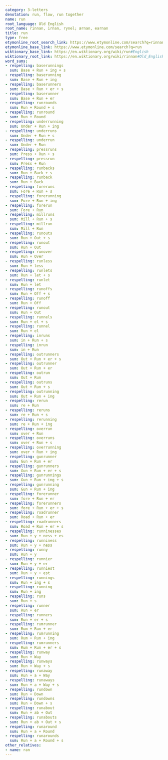 ```yaml
---
category: 3-letters
denotation: run, flow, run together
name: run
root_language: Old English
root_name: rinnan, irnan, rynel; ærnan, earnan
title: run
type: free
etymonline_root_search_link: https://www.etymonline.com/search?q=rinnan
etymonline_base_link: https://www.etymonline.com/search?q=run
wiktionary_base_link: https://en.wiktionary.org/wiki/run#English
wiktionary_root_link: https://en.wiktionary.org/wiki/rinnan#Old_English
word_sums:
- respelling: baserunnings
  sum: Base + Run + ing + s
- respelling: baserunning
  sum: Base + Run + ing
- respelling: baserunners
  sum: Base + Run + er + s
- respelling: baserunner
  sum: Base + Run + er
- respelling: runrounds
  sum: Run + Round + s
- respelling: runround
  sum: Run + Round
- respelling: underrunning
  sum: Under + Run + ing
- respelling: underruns
  sum: Under + Run + s
- respelling: underrun
  sum: Under + Run
- respelling: pressruns
  sum: Press + Run + s
- respelling: pressrun
  sum: Press + Run
- respelling: runbacks
  sum: Run + Back + s
- respelling: runback
  sum: Run + Back
- respelling: foreruns
  sum: Fore + Run + s
- respelling: forerunning
  sum: Fore + Run + ing
- respelling: forerun
  sum: Fore + Run
- respelling: millruns
  sum: Mill + Run + s
- respelling: millrun
  sum: Mill + Run
- respelling: runouts
  sum: Run + Out + s
- respelling: runout
  sum: Run + Out
- respelling: runover
  sum: Run + Over
- respelling: runless
  sum: Run + less
- respelling: runlets
  sum: Run + let + s
- respelling: runlet
  sum: Run + let
- respelling: runoffs
  sum: Run + Off + s
- respelling: runoff
  sum: Run + Off
- respelling: runout
  sum: Run + Out
- respelling: runnels
  sum: Run + el + s
- respelling: runnel
  sum: Run + el
- respelling: inruns
  sum: in + Run + s
- respelling: inrun
  sum: in + Run
- respelling: outrunners
  sum: Out + Run + er + s
- respelling: outrunner
  sum: Out + Run + er
- respelling: outrun
  sum: Out + Run
- respelling: outruns
  sum: Out + Run + s
- respelling: outrunning
  sum: Out + Run + ing
- respelling: rerun
  sum: re + Run
- respelling: reruns
  sum: re + Run + s
- respelling: rerunning
  sum: re + Run + ing
- respelling: overrun
  sum: over + Run
- respelling: overruns
  sum: over + Run + s
- respelling: overrunning
  sum: over + Run + ing
- respelling: gunrunner
  sum: Gun + Run + er
- respelling: gunrunners
  sum: Gun + Run + er + s
- respelling: gunrunnings
  sum: Gun + Run + ing + s
- respelling: gunrunning
  sum: Gun + Run + ing
- respelling: forerunner
  sum: fore + Run + er
- respelling: forerunners
  sum: fore + Run + er + s
- respelling: roadrunner
  sum: Road + Run + er
- respelling: roadrunners
  sum: Road + Run + er + s
- respelling: runninesses
  sum: Run + y + ness + es
- respelling: runniness
  sum: Run + y + ness
- respelling: runny
  sum: Run + y
- respelling: runnier
  sum: Run + y + er
- respelling: runniest
  sum: Run + y + est
- respelling: runnings
  sum: Run + ing + s
- respelling: running
  sum: Run + ing
- respelling: runs
  sum: Run + s
- respelling: runner
  sum: Run + er
- respelling: runners
  sum: Run + er + s
- respelling: rumrunner
  sum: Rum + Run + er
- respelling: rumrunning
  sum: Rum + Run + ing
- respelling: rumrunners
  sum: Rum + Run + er + s
- respelling: runway
  sum: Run + Way
- respelling: runways
  sum: Run + Way + s
- respelling: runaway
  sum: Run + a + Way
- respelling: runaways
  sum: Run + a + Way + s
- respelling: rundown
  sum: Run + Down
- respelling: rundowns
  sum: Run + Down + s
- respelling: runabout
  sum: Run + ab + Out
- respelling: runabouts
  sum: Run + ab + Out + s
- respelling: runaround
  sum: Run + a + Round
- respelling: runarounds
  sum: Run + a + Round + s
other_relatives:
- name: ran
---
```

